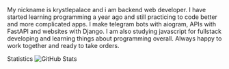 My nickname is krystlepalace and i am backend web developer. I have started learning programming a year ago and still practicing to code better and more complicated apps. 
I make telegram bots with aiogram, APIs with FastAPI and websites with Django.
I am also studying javascript for fullstack developing and learning things about programming overall.
Always happy to work together and ready to take orders. 


Statistics
![GitHub Stats](https:/github-readme-stats.vercel.app/api?username=krystlepalace&theme=radical)
